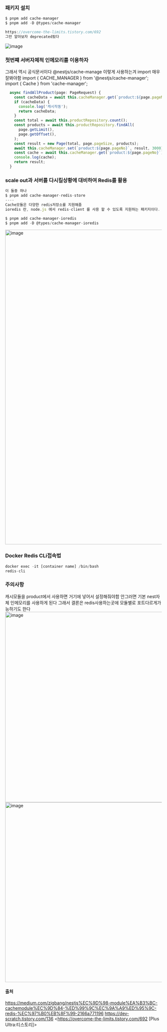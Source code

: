 ### 패키지 설치

```ts
$ pnpm add cache-manager
$ pnpm add -D @types/cache-manager

https://overcome-the-limits.tistory.com/692
그만 알아보자 deprecated됬다
```
![image](https://github.com/cwangg897/Nest-Record/assets/79621675/c4f469c3-b779-4339-bfe2-8b6e975a26d8)



### 첫번쨰 서버자체적 인메모리를 이용하자
그래서 역시 공식문서이다
 @nestjs/cache-manage
이렇게 사용하는겨 import 매우 잘봐야함
import { CACHE_MANAGER } from '@nestjs/cache-manager';
import { Cache } from 'cache-manager';

```ts
  async findAllProduct(page: PageRequest) {
    const cacheData = await this.cacheManager.get(`product:${page.pageNo}`);
    if (cacheData) {
      console.log('캐시작동');
      return cacheData;
    }
    const total = await this.productRepository.count();
    const products = await this.productRepository.findAll(
      page.getLimit(),
      page.getOffset(),
    );
    const result = new Page(total, page.pageSize, products);
    await this.cacheManager.set(`product:${page.pageNo}`, result, 3000);
    const cache = await this.cacheManager.get(`product:${page.pageNo}`);
    console.log(cache);
    return result;
  }
```






### scale out과 서버를 다시킬상황에 대비하여 Redis를 활용
```ts
이 둘중 하나
$ pnpm add cache-manager-redis-store
----
Cache모듈은 다양한 redis저장소를 지원해줌
ioredis 란, node.js 에서 redis-client 를 사용 할 수 있도록 지원하는 패키지이다.

$ pnpm add cache-manager-ioredis 
$ pnpm add -D @types/cache-manager-ioredis
```
<img width="1013" alt="image" src="https://github.com/cwangg897/Nest-Record/assets/79621675/610c806f-115d-40d1-aa07-b4c7ba4b3e06">


### Docker Redis CLi접속법
```ts
docker exec -it [container name] /bin/bash
redis-cli
```

### 주의사항
캐시모듈을 product에서 사용하면 거기에 넣어서 설정해줘야함 안그러면 기본 nest자체 인메모리를 사용하게 된다
그래서 결론은 redis사용하는곳에 모듈별로 포트다르게가능하기도 한다 
<img width="613" alt="image" src="https://github.com/cwangg897/Nest-Record/assets/79621675/a989095e-4b02-407b-989a-35d6f0c380aa">
<img width="579" alt="image" src="https://github.com/cwangg897/Nest-Record/assets/79621675/d1377b4f-e0d7-4d4d-b78c-90b2a1a60c22">




#### 출처
<https://medium.com/zigbang/nestjs%EC%9D%98-module%EA%B3%BC-cachemodule%EC%9D%84-%ED%99%9C%EC%9A%A9%ED%95%9C-redis-%EC%97%B0%EB%8F%99-2166a771196>
<https://dev-scratch.tistory.com/136>
<https://overcome-the-limits.tistory.com/692 [Plus Ultra:티스토리]>
